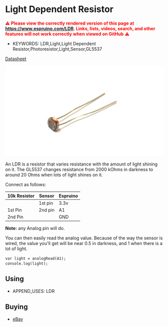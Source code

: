 <!--- Copyright (c) 2013 Gordon Williams, Pur3 Ltd. See the file LICENSE for copying permission. -->
Light Dependent Resistor
=====================

<span style="color:red">:warning: **Please view the correctly rendered version of this page at https://www.espruino.com/LDR. Links, lists, videos, search, and other features will not work correctly when viewed on GitHub** :warning:</span>

* KEYWORDS: LDR,Light,Light Dependent Resistor,Photoresistor,Light,Sensor,GL5537

[Datasheet](/datasheets/GL5537.pdf)

![Light Sensor](LDR/GL5537.jpg)

An LDR is a resistor that varies resistance with the amount of light shining on it. The GL5537 changes resistance from 2000 kOhms in darkness to around 20 Ohms when lots of light shines on it.

Connect as follows:

| 10k Resistor | Sensor  | Espruino   |
| ------- | ------- | ------- |
|         | 1st pin | 3.3v    |
| 1st Pin | 2nd pin | A1      |
| 2nd Pin |         | GND     |

**Note:** any Analog pin will do.

You can then easily read the analog value. Because of the way the sensor is wired, the value you'll get will be near 0.5 in darkness, and 1 when there is a lot of light.

```
var light = analogRead(A1);
console.log(light);
```

Using
-----

* APPEND_USES: LDR

Buying
-----

* [eBay](http://www.ebay.com/sch/i.html?_nkw=GL5537)

